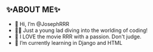 ✨ABOUT ME✨
- 
-   👋 Hi, I’m @JosephRRR
- 👨‍💻 Just a young lad diving into the worlding of coding!
- 🎥 I LOVE the movie RRR with a passion. Don't judge.
- 🌱 I’m currently learning in Django and HTML

<!---
JosephRRR/JosephRRR is a ✨ special ✨ repository because its `README.md` (this file) appears on your GitHub profile.
You can click the Preview link to take a look at your changes.
--->

